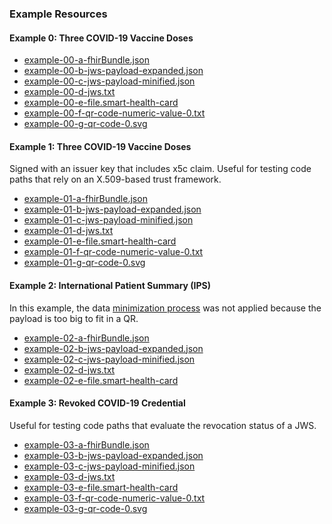 ### Example Resources

#### Example 0: Three COVID-19 Vaccine Doses

- [example-00-a-fhirBundle.json](example-00-a-fhirBundle.json)
- [example-00-b-jws-payload-expanded.json](example-00-b-jws-payload-expanded.json)
- [example-00-c-jws-payload-minified.json](example-00-c-jws-payload-minified.json)
- [example-00-d-jws.txt](example-00-d-jws.txt)
- [example-00-e-file.smart-health-card](example-00-e-file.smart-health-card)
- [example-00-f-qr-code-numeric-value-0.txt](example-00-f-qr-code-numeric-value-0.txt)
- [example-00-g-qr-code-0.svg](example-00-g-qr-code-0.svg)


#### Example 1: Three COVID-19 Vaccine Doses

Signed with an issuer key that includes x5c claim. Useful for testing code paths that rely on an X.509-based trust framework.

- [example-01-a-fhirBundle.json](example-01-a-fhirBundle.json)
- [example-01-b-jws-payload-expanded.json](example-01-b-jws-payload-expanded.json)
- [example-01-c-jws-payload-minified.json](example-01-c-jws-payload-minified.json)
- [example-01-d-jws.txt](example-01-d-jws.txt)
- [example-01-e-file.smart-health-card](example-01-e-file.smart-health-card)
- [example-01-f-qr-code-numeric-value-0.txt](example-01-f-qr-code-numeric-value-0.txt)
- [example-01-g-qr-code-0.svg](example-01-g-qr-code-0.svg)


#### Example 2: International Patient Summary (IPS)

In this example, the data [minimization process](cards-specification.html#card-content-minified) was not applied because the payload is too big to fit in a QR.

- [example-02-a-fhirBundle.json](example-02-a-fhirBundle.json)
- [example-02-b-jws-payload-expanded.json](example-02-b-jws-payload-expanded.json)
- [example-02-c-jws-payload-minified.json](example-02-c-jws-payload-minified.json)
- [example-02-d-jws.txt](example-02-d-jws.txt)
- [example-02-e-file.smart-health-card](example-02-e-file.smart-health-card)


#### Example 3: Revoked COVID-19 Credential

Useful for testing code paths that evaluate the revocation status of a JWS.

- [example-03-a-fhirBundle.json](example-03-a-fhirBundle.json)
- [example-03-b-jws-payload-expanded.json](example-03-b-jws-payload-expanded.json)
- [example-03-c-jws-payload-minified.json](example-03-c-jws-payload-minified.json)
- [example-03-d-jws.txt](example-03-d-jws.txt)
- [example-03-e-file.smart-health-card](example-03-e-file.smart-health-card)
- [example-03-f-qr-code-numeric-value-0.txt](example-03-f-qr-code-numeric-value-0.txt)
- [example-03-g-qr-code-0.svg](example-03-g-qr-code-0.svg)